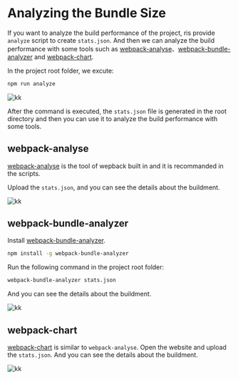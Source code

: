 # Analyzing the Bundle Size

If you want to analyze the build performance of the project, ris provide `analyze` script to create `stats.json`. And then we can analyze the build performance with some tools such as [webpack-analyse](http://webpack.github.io/analyse/)、[webpack-bundle-analyzer](https://github.com/th0r/webpack-bundle-analyzer) and [webpack-chart](http://alexkuz.github.io/webpack-chart/).

In the project root folder, we excute:

```bash
npm run analyze
```

![kk](https://gw.alicdn.com/tfs/TB1n94eASzqK1RjSZFjXXblCFXa-1490-906.jpg)

After the command is executed, the `stats.json` file is generated in the root directory and then you can use it to analyze the build performance with some tools.

## webpack-analyse

[webpack-analyse](http://webpack.github.io/analyse/) is the tool of wepback built in and it is recommanded in the scripts.

Upload the `stats.json`, and you can see the details about the buildment.

![kk](https://gw.alicdn.com/tfs/TB1a8XvANjaK1RjSZFAXXbdLFXa-2880-1028.jpg)

## webpack-bundle-analyzer

Install [webpack-bundle-analyzer](https://github.com/webpack-contrib/webpack-bundle-analyzer).

```bash
npm install -g webpack-bundle-analyzer
```

Run the following command in the project root folder:

```bash
webpack-bundle-analyzer stats.json
```

And you can see the details about the buildment.

![kk](https://gw.alicdn.com/tfs/TB1prllAHvpK1RjSZFqXXcXUVXa-2806-1462.png)

## webpack-chart

[webpack-chart](http://alexkuz.github.io/webpack-chart/) is similar to `webpack-analyse`. Open the website and upload the `stats.json`. And you can see the details about the buildment.

![kk](https://gw.alicdn.com/tfs/TB1Np4lASzqK1RjSZFpXXakSXXa-2880-1470.png)


